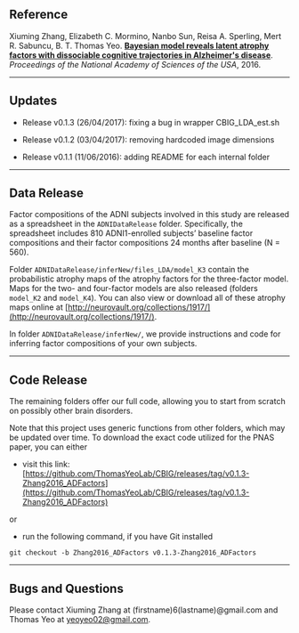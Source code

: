 ## Reference

Xiuming Zhang, Elizabeth C. Mormino, Nanbo Sun, Reisa A. Sperling, Mert R. Sabuncu, B. T. Thomas Yeo. [**Bayesian model reveals latent atrophy factors with dissociable cognitive trajectories in Alzheimer's disease**](http://dx.doi.org/10.1073/pnas.1611073113). *Proceedings of the National Academy of Sciences of the USA*, 2016.

----

## Updates

- Release v0.1.3 (26/04/2017): fixing a bug in wrapper CBIG_LDA_est.sh

- Release v0.1.2 (03/04/2017): removing hardcoded image dimensions

- Release v0.1.1 (11/06/2016): adding README for each internal folder

----

## Data Release 

Factor compositions of the ADNI subjects involved in this study are released as a spreadsheet in the `ADNIDataRelease` folder. Specifically, the spreadsheet includes 810 ADNI1-enrolled subjects’ baseline factor compositions and their factor compositions 24 months after baseline (N = 560).

Folder `ADNIDataRelease/inferNew/files_LDA/model_K3` contain the probabilistic atrophy maps of the atrophy factors for the three-factor model. Maps for the two- and four-factor models are also released (folders `model_K2` and `model_K4`). You can also view or download all of these atrophy maps online at [http://neurovault.org/collections/1917/](http://neurovault.org/collections/1917/).

In folder `ADNIDataRelease/inferNew/`, we provide instructions and code for inferring factor compositions of your own subjects.

----

## Code Release

The remaining folders offer our full code, allowing you to start from scratch on possibly other brain disorders.

Note that this project uses generic functions from other folders, which may be updated over time. To download the exact code utilized for the PNAS paper, you can either

- visit this link:
[https://github.com/ThomasYeoLab/CBIG/releases/tag/v0.1.3-Zhang2016_ADFactors](https://github.com/ThomasYeoLab/CBIG/releases/tag/v0.1.3-Zhang2016_ADFactors)

or

- run the following command, if you have Git installed
 
```
git checkout -b Zhang2016_ADFactors v0.1.3-Zhang2016_ADFactors
```

----

## Bugs and Questions

Please contact Xiuming Zhang at (firstname)6(lastname)@gmail.com and Thomas Yeo at yeoyeo02@gmail.com.
